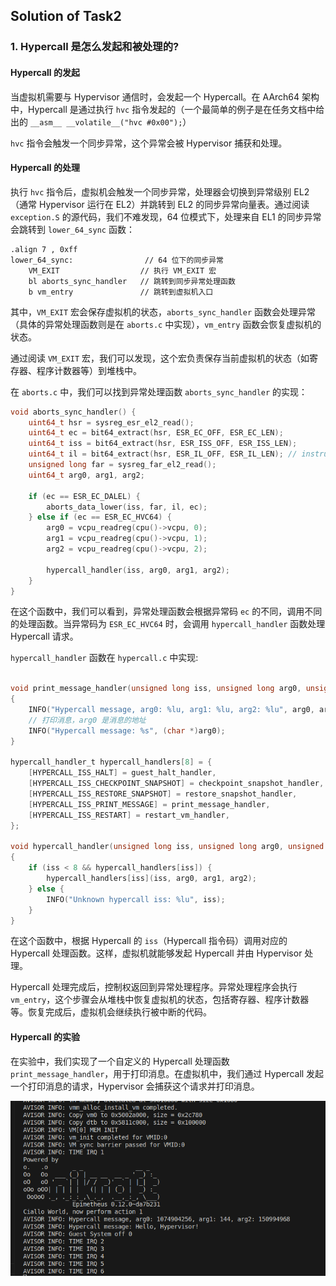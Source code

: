 ## Solution of Task2

### 1. Hypercall 是怎么发起和被处理的?

#### Hypercall 的发起
当虚拟机需要与 Hypervisor 通信时，会发起一个 Hypercall。在 AArch64 架构中，Hypercall 是通过执行 `hvc` 指令发起的（一个最简单的例子是在任务文档中给出的 `__asm__ __volatile__("hvc #0x00");`）

`hvc` 指令会触发一个同步异常，这个异常会被 Hypervisor 捕获和处理。

#### Hypercall 的处理
执行 `hvc` 指令后，虚拟机会触发一个同步异常，处理器会切换到异常级别 EL2（通常 Hypervisor 运行在 EL2）并跳转到 EL2 的同步异常向量表。通过阅读 `exception.S` 的源代码，我们不难发现，64 位模式下，处理来自 EL1 的同步异常会跳转到 `lower_64_sync` 函数：
```assembly
.align 7 , 0xff
lower_64_sync:                // 64 位下的同步异常
    VM_EXIT                  // 执行 VM_EXIT 宏
    bl aborts_sync_handler   // 跳转到同步异常处理函数
    b vm_entry               // 跳转到虚拟机入口
```
其中，`VM_EXIT` 宏会保存虚拟机的状态，`aborts_sync_handler` 函数会处理异常（具体的异常处理函数则是在 `aborts.c` 中实现），`vm_entry` 函数会恢复虚拟机的状态。

通过阅读 `VM_EXIT` 宏，我们可以发现，这个宏负责保存当前虚拟机的状态（如寄存器、程序计数器等）到堆栈中。

在 `aborts.c` 中，我们可以找到异常处理函数 `aborts_sync_handler` 的实现：
```c
void aborts_sync_handler() {
    uint64_t hsr = sysreg_esr_el2_read();
    uint64_t ec = bit64_extract(hsr, ESR_EC_OFF, ESR_EC_LEN);
    uint64_t iss = bit64_extract(hsr, ESR_ISS_OFF, ESR_ISS_LEN);
    uint64_t il = bit64_extract(hsr, ESR_IL_OFF, ESR_IL_LEN); // instruction length
    unsigned long far = sysreg_far_el2_read();
    uint64_t arg0, arg1, arg2;

    if (ec == ESR_EC_DALEL) {
        aborts_data_lower(iss, far, il, ec);
    } else if (ec == ESR_EC_HVC64) {
        arg0 = vcpu_readreg(cpu()->vcpu, 0);
        arg1 = vcpu_readreg(cpu()->vcpu, 1);
        arg2 = vcpu_readreg(cpu()->vcpu, 2);
        
        hypercall_handler(iss, arg0, arg1, arg2);
    }
}
```

在这个函数中，我们可以看到，异常处理函数会根据异常码 `ec` 的不同，调用不同的处理函数。当异常码为 `ESR_EC_HVC64` 时，会调用 `hypercall_handler` 函数处理 Hypercall 请求。

`hypercall_handler` 函数在 `hypercall.c` 中实现:
```c

void print_message_handler(unsigned long iss, unsigned long arg0, unsigned long arg1, unsigned long arg2)
{
    INFO("Hypercall message, arg0: %lu, arg1: %lu, arg2: %lu", arg0, arg1, arg2);
    // 打印消息，arg0 是消息的地址
    INFO("Hypercall message: %s", (char *)arg0);
}

hypercall_handler_t hypercall_handlers[8] = {
    [HYPERCALL_ISS_HALT] = guest_halt_handler,
    [HYPERCALL_ISS_CHECKPOINT_SNAPSHOT] = checkpoint_snapshot_handler,  // 创建快照
    [HYPERCALL_ISS_RESTORE_SNAPSHOT] = restore_snapshot_handler,        // 恢复快照
    [HYPERCALL_ISS_PRINT_MESSAGE] = print_message_handler,              // 注册自定义的 Handler
    [HYPERCALL_ISS_RESTART] = restart_vm_handler,                       // 重启虚拟机
};

void hypercall_handler(unsigned long iss, unsigned long arg0, unsigned long arg1, unsigned long arg2)
{
    if (iss < 8 && hypercall_handlers[iss]) {
        hypercall_handlers[iss](iss, arg0, arg1, arg2);
    } else {
        INFO("Unknown hypercall iss: %lu", iss);
    }
}
```
在这个函数中，根据 Hypercall 的 `iss`（Hypercall 指令码）调用对应的 Hypercall 处理函数。这样，虚拟机就能够发起 Hypercall 并由 Hypervisor 处理。

Hypercall 处理完成后，控制权返回到异常处理程序。异常处理程序会执行 `vm_entry`，这个步骤会从堆栈中恢复虚拟机的状态，包括寄存器、程序计数器等。恢复完成后，虚拟机会继续执行被中断的代码。

#### Hypercall 的实验

在实验中，我们实现了一个自定义的 Hypercall 处理函数 `print_message_handler`，用于打印消息。在虚拟机中，我们通过 Hypercall 发起一个打印消息的请求，Hypervisor 会捕获这个请求并打印消息。

![实验结果](image.png)

